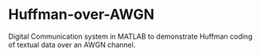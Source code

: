 # Huffman-over-AWGN
Digital Communication system in MATLAB to demonstrate Huffman coding of textual data over an AWGN channel.
